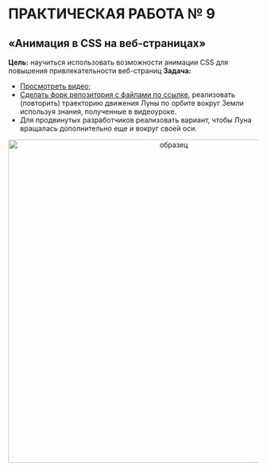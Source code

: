 # ПРАКТИЧЕСКАЯ РАБОТА № 9

## «Анимация в CSS на веб-страницах»

**Цель:** научиться использовать возможности анимации CSS для повышения привлекательности веб-страниц
**Задача:** 
* [Просмотреть видео](https://youtu.be/A4meU1Ljfiw);
* [Сделать форк репозитория с файлами по ссылке](https://github.com/fufaev/css_lesson7), реализовать (повторить) траекторию движения Луны по орбите вокруг Земли используя знания, полученные в видеоуроке.
* Для продвинутых разработчиков реализовать вариант, чтобы Луна вращалась дополнительно еще и вокруг своей оси. 
<div align="center"><img src="https://github.com/fufaev/css_lesson7/blob/main/examples/orbita.png" alt="образец" width="650">
</div>

